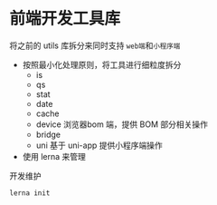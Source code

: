 # 前端开发工具库

将之前的 utils 库拆分来同时支持 `web端`和`小程序端`

- 按照最小化处理原则，将工具进行细粒度拆分
  - is
  - qs
  - stat
  - date
  - cache
  - device 浏览器bom 端，提供 BOM 部分相关操作
  - bridge
  - uni 基于 uni-app 提供小程序端操作
- 使用 lerna 来管理

开发维护

```bash
lerna init
```
